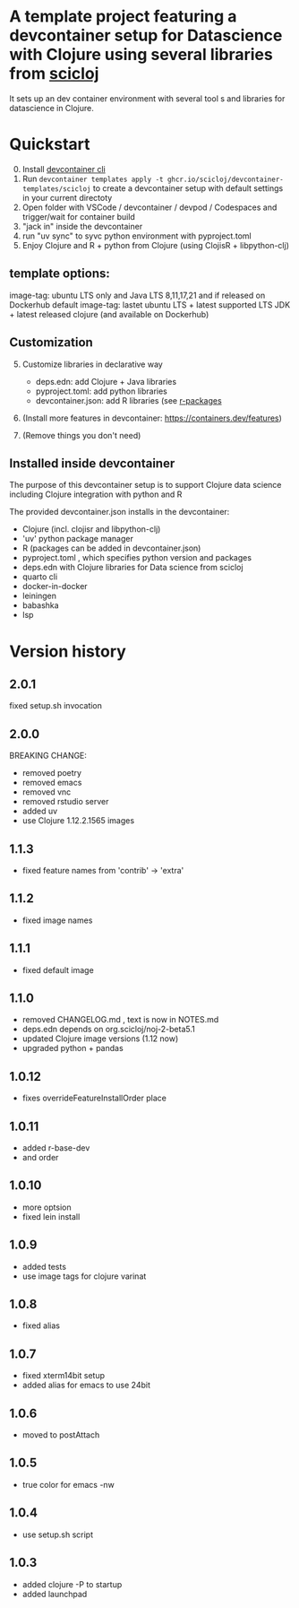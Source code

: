 # A template project featuring a devcontainer setup for Datascience with Clojure using several libraries from [scicloj](https://scicloj.github.io/)

It sets up an dev container environment with several tool s and libraries for datascience in Clojure.

# Quickstart
0. Install [devcontainer cli](https://github.com/devcontainers/cli)
1. Run `devcontainer templates apply -t ghcr.io/scicloj/devcontainer-templates/scicloj` to create a devcontainer setup
   with default settings in your current directoty
2. Open folder with VSCode / devcontainer / devpod / Codespaces and trigger/wait for container build
3. "jack in" inside the devcontainer
4. run "uv sync" to syvc python environment with pyproject.toml
5. Enjoy Clojure and R  + python from Clojure  (using ClojisR + libpython-clj)

## template options:
image-tag: ubuntu LTS only and Java LTS 8,11,17,21 and if released on Dockerhub
default image-tag: lastet ubuntu LTS + latest supported LTS JDK + latest released clojure (and available on Dockerhub)
## Customization

5. Customize libraries in declarative way
    * deps.edn:          add Clojure + Java libraries
    * pyproject.toml:    add python libraries 
    * devcontainer.json: add R libraries (see [r-packages](ghcr.io/rocker-org/devcontainer-features/r-packages)


6. (Install more features in devcontainer: https://containers.dev/features)
7. (Remove things you don't need)
   


## Installed inside devcontainer


The purpose of this devcontainer setup is to support Clojure data science including Clojure integration with python and R


The provided devcontainer.json installs in the devcontainer:

* Clojure (incl. clojisr and libpython-clj)
* 'uv' python package manager
* R (packages can be added in devcontainer.json)
* pyproject.toml , which specifies python version and packages
* deps.edn with Clojure libraries for Data science from scicloj
* quarto cli
* docker-in-docker
* leiningen
* babashka
* lsp



# Version history 

## 2.0.1
fixed setup.sh invocation


## 2.0.0
BREAKING CHANGE:
- removed poetry
- removed emacs
- removed vnc
- removed rstudio server
- added uv
- use Clojure 1.12.2.1565 images

## 1.1.3
- fixed feature names from 'contrib' -> 'extra'

## 1.1.2
- fixed image names


## 1.1.1
- fixed default image

## 1.1.0
- removed CHANGELOG.md , text is now in NOTES.md
- deps.edn depends on org.scicloj/noj-2-beta5.1
- updated Clojure image versions (1.12 now)
- upgraded python + pandas

## 1.0.12
- fixes overrideFeatureInstallOrder place

## 1.0.11
- added r-base-dev
- and order

## 1.0.10
- more optsion
- fixed lein install

## 1.0.9
- added tests
- use image tags for clojure varinat

## 1.0.8
- fixed alias

## 1.0.7
- fixed xterm14bit  setup
- added alias for emacs to use 24bit

## 1.0.6 
- moved to postAttach

## 1.0.5
- true color for emacs -nw

## 1.0.4
- use setup.sh script

## 1.0.3
- added clojure -P to startup
- added launchpad






